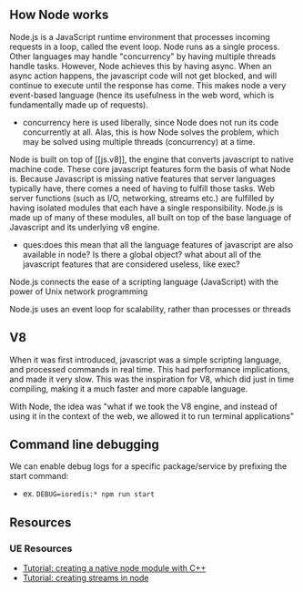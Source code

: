 
## How Node works
Node.js is a JavaScript runtime environment that processes incoming requests in a loop, called the event loop.
Node runs as a single process. Other languages may handle "concurrency" by having multiple threads handle tasks. However, Node achieves this by having async. When an async action happens, the javascript code will not get blocked, and will continue to execute until the response has come. This makes node a very event-based language (hence its usefulness in the web word, which is fundamentally made up of requests). 
- concurrency here is used liberally, since Node does not run its code concurrently at all. Alas, this is how Node solves the problem, which may be solved using multiple threads (concurrency) at a time. 

Node is built on top of [[js.v8]], the engine that converts javascript to native machine code. These core javascript features form the basis of what Node is. Because Javascript is missing native features that server languages typically have, there comes a need of having to fulfill those tasks. Web server functions (such as I/O, networking, streams etc.) are fulfilled by having isolated modules that each have a single responsibility. Node.js is made up of many of these modules, all built on top of the base language of Javascript and its underlying v8 engine.
- ques:does this mean that all the language features of javascript are also available in node? Is there a global object? what about all of the javascript features that are considered useless, like exec? 

Node.js connects the ease of a scripting language (JavaScript) with the power of Unix network programming

Node.js uses an event loop for scalability, rather than processes or threads

## V8
When it was first introduced, javascript was a simple scripting language, and processed commands in real time. This had performance implications, and made it very slow. This was the inspiration for V8, which did just in time compiling, making it a much faster and more capable language.

With Node, the idea was "what if we took the V8 engine, and instead of using it in the context of the web, we allowed it to run terminal applications"

## Command line debugging
We can enable debug logs for a specific package/service by prefixing the start command:
- ex. `DEBUG=ioredis:* npm run start`

## Resources
### UE Resources
- [Tutorial: creating a native node module with C++](https://medium.com/@marcinbaraniecki/extending-node-js-with-native-c-modules-63294a91ce4)
- [Tutorial: creating streams in node](https://www.npmjs.com/package/stream-handbook)
